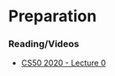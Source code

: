 # Preparation

### Reading/Videos

* [CS50 2020 - Lecture 0](https://video.cs50.io/YoXxevp1WRQ?screen=mu28ADhzRQE&start=4008)

